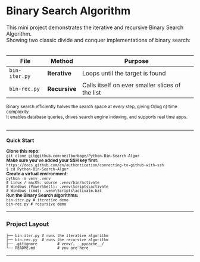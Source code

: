 # Binary Search Algorithm 

This mini project demonstrates the iterative and recursive Binary Search Algorithm.    
Showing two classic divide and conquer implementations of binary search:<br><br>

<small>

| File          | Method        | Purpose                                         |
| ------------- | ------------- |-------------------------------------------------|
| `bin-iter.py` | **Iterative** | Loops until the target is found                 |
| `bin-rec.py`  | **Recursive** | Calls itself on ever smaller slices of the list |


Binary search efficiently halves the search space at every step, giving O(log n) time complexity.<br>
It enables database queries, drives search engine indexing, and supports real time apps.<br><br>

</small>

---

<small>

### Quick Start  
**Clone this repo:**       
```git clone git@github.com:neilburbage/Python-Bin-Search-Algor```  
**Make sure you've added your SSH key first:**     
```https://docs.github.com/en/authentication/connecting-to-github-with-ssh```  
```$ cd Python-Bin-Search-Algor```  
**Create a virtual environment:**     
```python -m venv .venv```  
```# Linux / macOS: source .venv/bin/activate```     
```# Windows (PowerShell): .venv\Scripts\activate```  
```# Windows (cmd): .venv\Scripts\activate.bat```  
**Run the Binary Search algorithms:**  
```bin-iter.py # iterative demo```  
```bin-rec.py # recursive demo```

</small>

---

### Project Layout

<small>

```
├── bin-iter.py # runs the iterative algorithm
├── bin-rec.py  # runs the recursive algorithm
├── .gitignore         # venv/, __pycache__/
└── README.md          # you are here
```

</small>

---